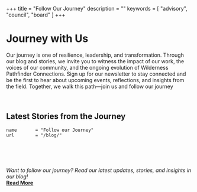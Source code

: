 +++
title = "Follow Our Journey"
description = ""
keywords = [ "advisory", "council", "board" ]
+++
# Journey with Us

Our journey is one of resilience, leadership, and transformation. Through our blog and stories, we invite you to witness the impact of our work, the voices of our community, and the ongoing evolution of Wilderness Pathfinder Connections. Sign up for our newsletter to stay connected and be the first to hear about upcoming events, reflections, and insights from the field. Together, we walk this path—join us and follow our journey

&nbsp;

## Latest Stories from the Journey
    name       = "Follow our Journey"
    url        = "/blog/"

&nbsp;

<br><br>*Want to follow our journey? Read our latest updates, stories, and insights in our blog!*<br><a href="https://wildpathfinder.org/blog/" title="Blog" target="_blank" rel="noopener"><strong>Read More</strong></a>